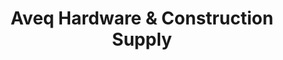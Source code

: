 ---
title: "Aveq Hardware & Construction Supply"
url: /valenzuela/aveq-hardware-und-construction-supply/
shop: Baustoffe
---